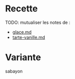# Recette

TODO: mutualiser les notes de :
- [glace.md](./glace.md)
- [tarte-vanille.md](../patisseries/tarte-vanille.md)

# Variante

sabayon